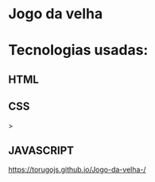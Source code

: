 
<h1>Jogo da velha</h1>

<h1>Tecnologias usadas:</h1>

<h2>HTML</h2>
<h2>CSS</h2>>
<h2>JAVASCRIPT</h2>

https://torugojs.github.io/Jogo-da-velha-/
